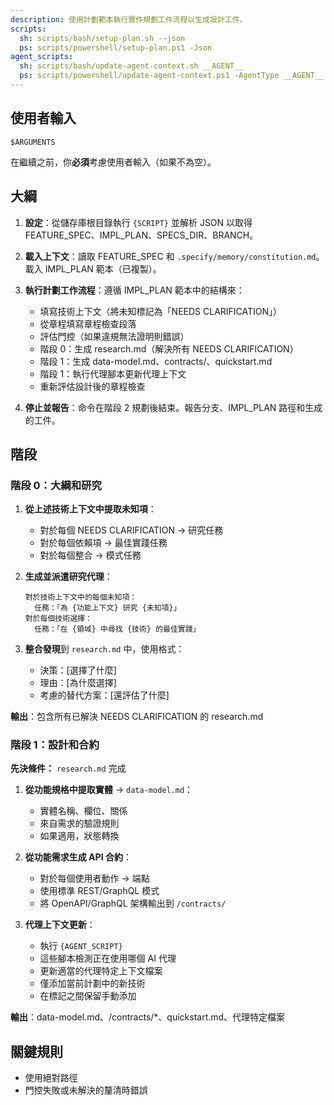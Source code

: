 ```yaml
---
description: 使用計劃範本執行實作規劃工作流程以生成設計工件。
scripts:
  sh: scripts/bash/setup-plan.sh --json
  ps: scripts/powershell/setup-plan.ps1 -Json
agent_scripts:
  sh: scripts/bash/update-agent-context.sh __AGENT__
  ps: scripts/powershell/update-agent-context.ps1 -AgentType __AGENT__
---
```


## 使用者輸入

```text
$ARGUMENTS
```

在繼續之前，你**必須**考慮使用者輸入（如果不為空）。

## 大綱

1. **設定**：從儲存庫根目錄執行 `{SCRIPT}` 並解析 JSON 以取得 FEATURE_SPEC、IMPL_PLAN、SPECS_DIR、BRANCH。

2. **載入上下文**：讀取 FEATURE_SPEC 和 `.specify/memory/constitution.md`。載入 IMPL_PLAN 範本（已複製）。

3. **執行計劃工作流程**：遵循 IMPL_PLAN 範本中的結構來：
   - 填寫技術上下文（將未知標記為「NEEDS CLARIFICATION」）
   - 從章程填寫章程檢查段落
   - 評估門控（如果違規無法證明則錯誤）
   - 階段 0：生成 research.md（解決所有 NEEDS CLARIFICATION）
   - 階段 1：生成 data-model.md、contracts/、quickstart.md
   - 階段 1：執行代理腳本更新代理上下文
   - 重新評估設計後的章程檢查

4. **停止並報告**：命令在階段 2 規劃後結束。報告分支、IMPL_PLAN 路徑和生成的工件。

## 階段

### 階段 0：大綱和研究

1. **從上述技術上下文中提取未知項**：
   - 對於每個 NEEDS CLARIFICATION → 研究任務
   - 對於每個依賴項 → 最佳實踐任務
   - 對於每個整合 → 模式任務

2. **生成並派遣研究代理**：
   ```
   對於技術上下文中的每個未知項：
     任務：「為 {功能上下文} 研究 {未知項}」
   對於每個技術選擇：
     任務：「在 {領域} 中尋找 {技術} 的最佳實踐」
   ```

3. **整合發現**到 `research.md` 中，使用格式：
   - 決策：[選擇了什麼]
   - 理由：[為什麼選擇]
   - 考慮的替代方案：[還評估了什麼]

**輸出**：包含所有已解決 NEEDS CLARIFICATION 的 research.md

### 階段 1：設計和合約

**先決條件：** `research.md` 完成

1. **從功能規格中提取實體** → `data-model.md`：
   - 實體名稱、欄位、關係
   - 來自需求的驗證規則
   - 如果適用，狀態轉換

2. **從功能需求生成 API 合約**：
   - 對於每個使用者動作 → 端點
   - 使用標準 REST/GraphQL 模式
   - 將 OpenAPI/GraphQL 架構輸出到 `/contracts/`

3. **代理上下文更新**：
   - 執行 `{AGENT_SCRIPT}`
   - 這些腳本檢測正在使用哪個 AI 代理
   - 更新適當的代理特定上下文檔案
   - 僅添加當前計劃中的新技術
   - 在標記之間保留手動添加

**輸出**：data-model.md、/contracts/*、quickstart.md、代理特定檔案

## 關鍵規則

- 使用絕對路徑
- 門控失敗或未解決的釐清時錯誤
